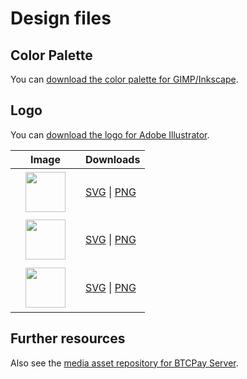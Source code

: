 # Design files

## Color Palette

You can [download the color palette for GIMP/Inkscape](./btcpay.gpl).

## Logo

You can [download the logo for Adobe Illustrator](./btcpay-logo.ai).

| Image                            | Downloads                                                                |
| -------------------------------- | ------------------------------------------------------------------------ |
| ![](./btcpay-logo.svg)           | [SVG](./btcpay-logo.svg) \| [PNG](./btcpay-logo.png)                     |
| ![](./btcpay-logo-black-txt.svg) | [SVG](./btcpay-logo-black-txt.svg) \| [PNG](./btcpay-logo-black-txt.png) |
| ![](./btcpay-logo-white-txt.svg) | [SVG](./btcpay-logo-white-txt.svg) \| [PNG](./btcpay-logo-white-txt.png) |

<style>
  table img { height: 4em !important; margin: .2em 1em !important; display: block !important; }
  table td { vertical-align: middle !important; }
  table td:first-child { background: var(--uie-color-bg-medium) !important; }
</style>

## Further resources

Also see the [media asset repository for BTCPay Server](https://github.com/btcpayserver/btcpayserver-media).
